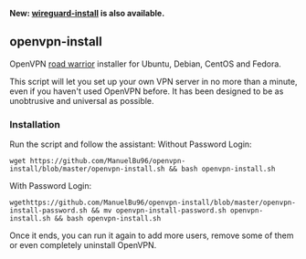 **New: [wireguard-install](https://github.com/Nyr/wireguard-install) is also available.**

## openvpn-install
OpenVPN [road warrior](http://en.wikipedia.org/wiki/Road_warrior_%28computing%29) installer for Ubuntu, Debian, CentOS and Fedora.

This script will let you set up your own VPN server in no more than a minute, even if you haven't used OpenVPN before. It has been designed to be as unobtrusive and universal as possible.

### Installation
Run the script and follow the assistant:
Without Password Login:

`wget https://github.com/ManuelBu96/openvpn-install/blob/master/openvpn-install.sh && bash openvpn-install.sh`

With Password Login:

`wgethttps://github.com/ManuelBu96/openvpn-install/blob/master/openvpn-install-password.sh && mv openvpn-install-password.sh openvpn-install.sh && bash openvpn-install.sh`


Once it ends, you can run it again to add more users, remove some of them or even completely uninstall OpenVPN.

